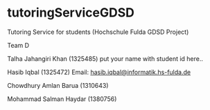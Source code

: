 # tutoringServiceGDSD
Tutoring Service for students (Hochschule Fulda GDSD Project)


Team D

Talha Jahangiri Khan (1325485)
put your name with student id here..

Hasib Iqbal (1325472)
Email: hasib.iqbal@informatik.hs-fulda.de

Chowdhury Amlan Barua (1310643)


Mohammad Salman Haydar (1380756)
